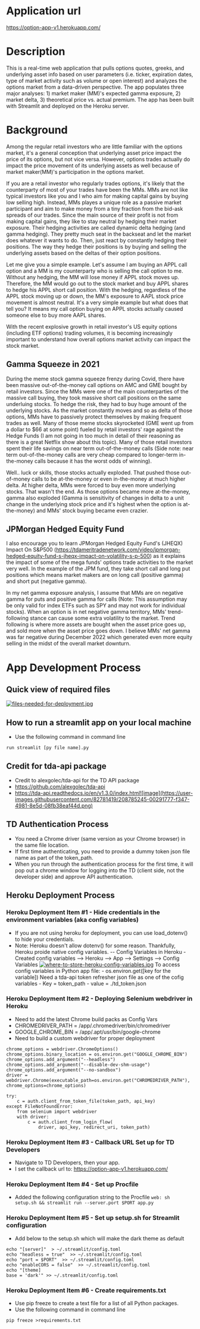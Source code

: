 # Application url
https://option-app-v1.herokuapp.com/

# Description
This is a real-time web application that pulls options quotes, greeks, and underlying asset info based on user parameters (i.e. ticker, expiration dates, type of market activity such as volume or open interest) and analyzes the options market from a data-driven perspective. The app populates three major analyses: 1) market maker (MM)'s expected gamma exposure, 2) market delta, 3) theoretical price vs. actual premium. The app has been built with Streamlit and deployed on the Heroku server.

# Background
Among the regular retail investors who are little familiar with the options market, it's a general conception that underlying asset price impact the price of its options, but not vice versa. However, options trades actually do impact the price movement of its underlying assets as well because of market maker(MM)'s participation in the options market. 

If you are a retail investor who regularly trades options, it's likely that the counterparty of most of your trades have been the MMs. MMs are not like typical investors like you and I who aim for making capital gains by buying low selling high. Instead, MMs playes a unique role as a passive market participant and aim to make money from a tiny fraction from the bid-ask spreads of our trades. Since the main source of their profit is not from making capital gains, they like to stay neutral by hedging their market exposure. Their hedging activities are called dynamic delta hedging (and gamma hedging). They pretty much seat in the backseat and let the market does whatever it wants to do. Then, just react by constantly hedging their positions. The way they hedge their positions is by buying and selling the underlying assets based on the deltas of their option positions. 

Let me give you a simple example. Let's assume I am buying an APPL call option and a MM is my counterparty who is selling the call option to me. Without any hedging, the MM will lose money if APPL stock moves up. Therefore, the MM would go out to the stock market and buy APPL shares to hedge his APPL short call position. With the hedging, regardless of the APPL stock moving up or down, the MM's exposure to AAPL stock price movement is almost neutral. It's a very simple example but what does that tell you? It means my call option buying on APPL stocks actually caused someone else to buy more AAPL shares.    

With the recent explosive growth in retail investor's US equity options (including ETF options) trading volumes, it is becoming increasingly important to understand how overall options market activity can impact the stock market.

## Gamma Squeeze in 2021 
During the meme stock gamma squeeze frenzy during Covid, there have been massive out-of-the-money call options on AMC and GME bought by retail investors. Since the MMs were one of the main counterparties of the massive call buying, they took massive short call positions on the same underluing stocks. To hedge the risk, they had to buy huge amount of the underlying stocks. As the market constantly moves and so as delta of those options, MMs have to passively protect themselves by making frequent trades as well. Many of those meme stocks skyrocketed (GME went up from a dollar to $66 at some point) fueled by retail investors' rage against the Hedge Funds (I am not going in too much in detail of their reasoning as there is a great Netflix show about this topic). Many of those retail investors spent their life savings on near term out-of-the-money calls (Side note: near term out-of-the-money calls are very cheap compared to longer-term in-the-money calls because it has the worst odds of winning). 

Well.. luck or skills, those stocks actually exploded. That pushed those out-of-money calls to be at-the-money or even in-the-money at much higher delta. At higher delta, MMs were forced to buy even more underlying stocks. That wasn't the end. As those options became more at-the-money, gamma also exploded (Gamma is sensitivity of changes in delta to a unit change in the underlying stock price and it's highest when the option is at-the-money) and MMs' stock buying became even crazier. 

 
## JPMorgan Hedged Equity Fund 
I also encourage you to learn JPMorgan Hedged Equity Fund's (JHEQX) Impact On S&P500 (https://tdameritradenetwork.com/video/jpmorgan-hedged-equity-fund-s-jheqx-impact-on-volatility-s-p-500) as it explains the impact of some of the mega funds' options trade activities to the market very well. In the example of the JPM fund, they take short call and long put positions which means market makers are on long call (positive gamma) and short put (negative gamma).

In my net gamma exposure analysis, I assume that MMs are on negative gamma for puts and positive gamma for calls (Note: This assumption may be only valid for index ETFs such as SPY and may not work for individual stocks). When an option is in net negative gamma territory, MMs' trend-following stance can cause some extra volatility to the market. Trend following is where more assets are bought when the asset price goes up, and sold more when the asset price goes down. I believe MMs' net gamma was far negative during December 2022 which generated even more equity selling in the midst of the overall market downturn. 


# App Development Process

## Quick view of required files
[![files-needed-for-deployment.jpg](https://i.postimg.cc/Xq50VwsD/files-needed-for-deployment.jpg)](https://postimg.cc/vxGKh6FW)

## How to run a streamlit app on your local machine
- Use the following command in command line
```
run streamlit [py file name].py
```

## Credit for tda-api package
- Credit to alexgolec/tda-api for the TD API package
- https://github.com/alexgolec/tda-api
- https://tda-api.readthedocs.io/en/v1.3.0/index.html![image](https://user-images.githubusercontent.com/82781419/208785245-00291777-f347-4981-8e5d-08fb38eaf44d.png)

## TD Authentication Process
- You need a Chrome driver (same version as your Chrome browser) in the same file location.
- If first time authenticating, you need to provide a dummy token json file name as part of the token_path. 
- When you run through the authentication process for the first time, it will pop out a chrome window for logging into the TD (client side, not the developer side) and approve API authentication.

## Heroku Deployment Process
### Heroku Deployment Item #1 - Hide credentials in the environment variables (aka config variables)
- If you are not using heroku for deployment, you can use load_dotenv() to hide your credentials.
- Note: Heroku doesn't allow dotenv() for some reason. Thankfully, Heroku proide native config variables.
-- Config Variables in Heroku
        - Created config variables --> Heroku --> App --> Settings --> Config Variables
    [![where-to-store-heroku-config-variables.jpg](https://i.postimg.cc/mgHjrPwF/where-to-store-heroku-config-variables.jpg)](https://postimg.cc/dhJrHtgq)
    To access config variables in Python app file:
        - os.environ.get([key for the variable])
    Need a tda-api token refresher json file as one of the cofig variables
        - Key = token_path
        - value = ./td_token.json


### Heroku Deployment Item #2 - Deploying Selenium webdriver in Heroku
- Need to add the latest Chrome build packs as Config Vars
- CHROMEDRIVER_PATH = /app/.chromedriver/bin/chromedriver
- GOOGLE_CHROME_BIN = /app/.apt/usr/bin/google-chrome
- Need to build a custom webdriver for proper deployment
```
chrome_options = webdriver.ChromeOptions()
chrome_options.binary_location = os.environ.get("GOOGLE_CHROME_BIN")
chrome_options.add_argument("--headless")
chrome_options.add_argument("--disable-dev-shm-usage")
chrome_options.add_argument("--no-sandbox")
driver = webdriver.Chrome(executable_path=os.environ.get("CHROMEDRIVER_PATH"), chrome_options=chrome_options)

try:
    c = auth.client_from_token_file(token_path, api_key)
except FileNotFoundError:
    from selenium import webdriver
    with driver:
        c = auth.client_from_login_flow(
            driver, api_key, redirect_uri, token_path)
```

### Heroku Deployment Item #3 - Callback URL Set up for TD Developers 
- Navigate to TD Developers, then your app.
- I set the callback url to: 	https://option-app-v1.herokuapp.com/

### Heroku Deployment Item #4 - Set up Procfile  
- Added the following configuration string to the Procfile 
```web: sh setup.sh && streamlit run --server.port $PORT app.py```

### Heroku Deployment Item #5 - Set up setup.sh for Streamlit configuration   
- Add below to the setup.sh which will make the dark theme as default 
```mkdir -p ~/.streamlit/
echo "[server]"  > ~/.streamlit/config.toml
echo "headless = true"  >> ~/.streamlit/config.toml
echo "port = $PORT"  >> ~/.streamlit/config.toml
echo "enableCORS = false"  >> ~/.streamlit/config.toml
echo "[theme]
base = 'dark'" >> ~/.streamlit/config.toml
```
### Heroku Deployment Item #6 - Create requirements.txt   
- Use pip freeze to create a text file for a list of all Python packages.
- Use the following command in command line
```
pip freeze >requirements.txt
```

